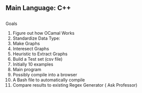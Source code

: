 ## Main Language: C++ 
##
Goals
1) Figure out how OCamal Works 
2) Standardize Data Type: 
3) Make Graphs
4) Interesect Graphs
5) Heuristic to Extract Graphs
6) Build a Test set (csv file) 
7) Initially 10 examples 
8) Main program 
9) Possibly compile into a browser 
10) A Bash file to automatically compile 
11) Compare results to existing Regex Generator ( Ask Professor) 
